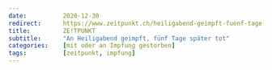 ```yaml
---
date:          2020-12-30
redirect:      https://www.zeitpunkt.ch/heiligabend-geimpft-fuenf-tage-spaeter-tot
title:         ZE!TPUNKT
subtitle:      "An Heiligabend geimpft, fünf Tage später tot"
categories:    [mit oder an Impfung gestorben]
tags:          [zeitpunkt, impfung]
---
```

